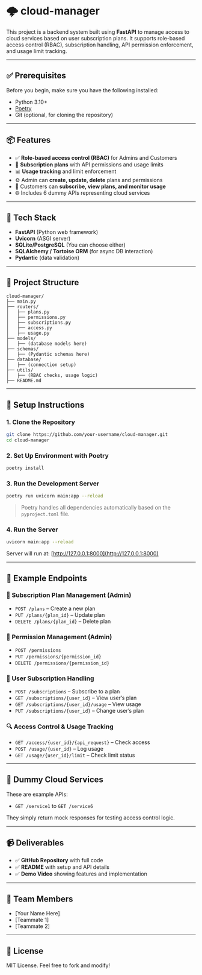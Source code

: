 
# 🌩️ cloud-manager

This project is a backend system built using **FastAPI** to manage access to cloud services based on user subscription plans. It supports role-based access control (RBAC), subscription handling, API permission enforcement, and usage limit tracking.

---

## ✅ Prerequisites

Before you begin, make sure you have the following installed:

- Python 3.10+
- [Poetry](https://python-poetry.org/docs/#installation)
- Git (optional, for cloning the repository)

---

## 📦 Features

- ✅ **Role-based access control (RBAC)** for Admins and Customers
- 🔐 **Subscription plans** with API permissions and usage limits
- 📊 **Usage tracking** and limit enforcement
- ⚙️ Admin can **create, update, delete** plans and permissions
- 👤 Customers can **subscribe, view plans, and monitor usage**
- 🌐 Includes 6 dummy APIs representing cloud services

---

## 🚀 Tech Stack

- **FastAPI** (Python web framework)
- **Uvicorn** (ASGI server)
- **SQLite/PostgreSQL** (You can choose either)
- **SQLAlchemy / Tortoise ORM** (for async DB interaction)
- **Pydantic** (data validation)

---

## 📂 Project Structure

```
cloud-manager/
├── main.py
├── routers/
│   ├── plans.py
│   ├── permissions.py
│   ├── subscriptions.py
│   ├── access.py
│   ├── usage.py
├── models/
│   ├── (database models here)
├── schemas/
│   ├── (Pydantic schemas here)
├── database/
│   ├── (connection setup)
├── utils/
│   ├── (RBAC checks, usage logic)
├── README.md
```

---

## 🔧 Setup Instructions

### 1. Clone the Repository

```bash
git clone https://github.com/your-username/cloud-manager.git
cd cloud-manager
```

### 2. Set Up Environment with Poetry

```bash
poetry install
```

### 3. Run the Development Server

```bash
poetry run uvicorn main:app --reload
```

> Poetry handles all dependencies automatically based on the `pyproject.toml` file.
### 4. Run the Server

```bash
uvicorn main:app --reload
```

Server will run at: [http://127.0.0.1:8000](http://127.0.0.1:8000)

---

## 🔌 Example Endpoints

### 🔐 Subscription Plan Management (Admin)
- `POST /plans` – Create a new plan
- `PUT /plans/{plan_id}` – Update plan
- `DELETE /plans/{plan_id}` – Delete plan

### 📜 Permission Management (Admin)
- `POST /permissions`
- `PUT /permissions/{permission_id}`
- `DELETE /permissions/{permission_id}`

### 👥 User Subscription Handling
- `POST /subscriptions` – Subscribe to a plan
- `GET /subscriptions/{user_id}` – View user’s plan
- `GET /subscriptions/{user_id}/usage` – View usage
- `PUT /subscriptions/{user_id}` – Change user’s plan

### 🔍 Access Control & Usage Tracking
- `GET /access/{user_id}/{api_request}` – Check access
- `POST /usage/{user_id}` – Log usage
- `GET /usage/{user_id}/limit` – Check limit status

---

## 🧪 Dummy Cloud Services

These are example APIs:
- `GET /service1` to `GET /service6`

They simply return mock responses for testing access control logic.

---

## 📹 Deliverables

- ✅ **GitHub Repository** with full code
- ✅ **README** with setup and API details
- ✅ **Demo Video** showing features and implementation

---

## 👥 Team Members

- [Your Name Here]
- [Teammate 1]
- [Teammate 2]

---

## 📝 License

MIT License. Feel free to fork and modify!
